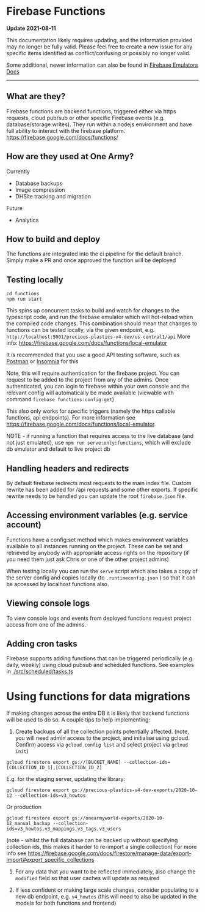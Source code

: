 # Firebase Functions

**Update 2021-08-11**

This documentation likely requires updating, and the information provided may no longer be fully valid. Please feel free to create a new issue for any specific items identified as conflict/confusing or possibly no longer valid.

Some additional, newer information can also be found in [Firebase Emulators Docs](../packages/documentation/docs/Backend%20Development/firebase-emulator.md)

---

## What are they?

Firebase functions are backend functions, triggered either via https requests, cloud pub/sub or other specific Firebase events (e.g. database/storage writes). They run within a nodejs environment and have full ability to interact with the firebase platform.
https://firebase.google.com/docs/functions/

## How are they used at One Army?

Currently

- Database backups
- Image compression
- DHSite tracking and migration

Future

- Analytics

## How to build and deploy

The functions are integrated into the ci pipeline for the default branch.
Simply make a PR and once approved the function will be deployed

## Testing locally

```
cd functions
npm run start
```

This spins up concurrent tasks to build and watch for changes to the typescript code, and run
the firebase emulator which will hot-reload when the compiled code changes. This combination
should mean that changes to functions can be tested locally, via the given endpoint, e.g.  
`http://localhost:5001/precious-plastics-v4-dev/us-central1/api`
More info: https://firebase.google.com/docs/functions/local-emulator

It is recommended that you use a good API testing software, such as [Postman](https://www.getpostman.com/) or [Insomnia](https://insomnia.rest/) for this

Note, this will require authentication for the firebase project. You can request to be added to the project from any of the admins. Once authenticated, you can login to firebase within your own console
and the relevant config will automatically be made available
(viewable with command `firebase functions:config:get`)

This also only works for specific triggers (namely the https callable functions, api endpoints). For more information see https://firebase.google.com/docs/functions/local-emulator.

NOTE - if running a function that requires access to the live database (and not just emulated), use `npm run serve:only:functions`, which will exclude db emulator and default to live project db

## Handling headers and redirects

By default firebase redirects most requests to the main index file. Custom rewrite has
been added for /api requests and some other exports.
If specific rewrite needs to be handled you can update the root `firebase.json` file.

## Accessing environment variables (e.g. service account)

Functions have a config:set method which makes environment variables available to
all instances running on the project. These can be set and retrieved by anybody with
appropriate access rights on the repository (if you need them just ask Chris or one of
the other project admins)

When testing locally you can run the `serve` script which also takes a copy of the
server config and copies locally (to `.runtimeconfig.json` ) so that it can be accessed
by localhost functions also.

## Viewing console logs

To view console logs and events from deployed functions request project access from one of the admins.

## Adding cron tasks

Firebase supports adding functions that can be triggered periodically (e.g. daily, weekly) using cloud pubsub and scheduled functions. See examples in [./src/scheduled/tasks.ts](./src/scheduled/tasks.ts)

# Using functions for data migrations

If making changes across the entire DB it is likely that backend functions will be used to do so.
A couple tips to help implementing:

1. Create backups of all the collection points potentially affected.
   (note, you will need admin access to the project, and initialise using gcloud. Confirm access via `gcloud config list` and select project via `gcloud init`)

```
gcloud firestore export gs://[BUCKET_NAME] --collection-ids=[COLLECTION_ID_1],[COLLECTION_ID_2]
```

E.g. for the staging server, updating the library:

```
gcloud firestore export gs://precious-plastics-v4-dev-exports/2020-10-12 --collection-ids=v3_howtos
```

Or production

```
gcloud firestore export gs://onearmyworld-exports/2020-10-12_manual_backup --collection-ids=v3_howtos,v3_mappings,v3_tags,v3_users
```

(note - whilst the full database can be backed up without specifying collection ids, this makes it harder to re-import a single collection)
For more info see https://firebase.google.com/docs/firestore/manage-data/export-import#export_specific_collections

1. For any data that you want to be reflected immediately, also change the `modified` field so that user caches will update as required

2. If less confident or making large scale changes, consider populating to a new db endpoint, e.g. `v4_howtos`
   (this will need to also be updated in the models for both functions and frontend)
